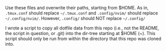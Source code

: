 Use these files and overwrite their paths, starting from $HOME.
As in, `.tmux.conf` should replace `~/.tmux.conf` and `.config/nvim/` should replace `~/.config/nvim/`.
However, `.config/` should NOT replace `~/.config/`

I wrote a script to copy all dotfile data from this repo (i.e., not the README, the script in question, or .git) into the dir-tree starting at $HOME (~). This script should only be run from within the directory that this repo was cloned into.

